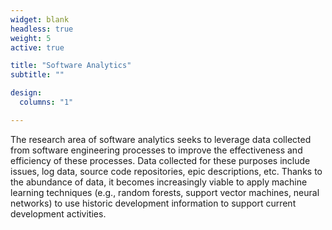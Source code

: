 ```yaml
---
widget: blank
headless: true
weight: 5
active: true

title: "Software Analytics"
subtitle: ""

design:
  columns: "1"

---
```


The research area of software analytics seeks to leverage data collected from software engineering processes to improve the effectiveness and efficiency of these processes. Data collected for these purposes include issues, log data, source code repositories, epic descriptions, etc. Thanks to the abundance of data, it becomes increasingly viable to apply machine learning techniques (e.g., random forests, support vector machines, neural networks) to use historic development information to support current development activities.

